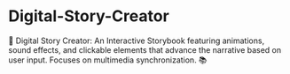 # Digital-Story-Creator
📖 Digital Story Creator: An Interactive Storybook featuring animations, sound effects, and clickable elements that advance the narrative based on user input. Focuses on multimedia synchronization. 📚
